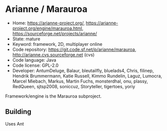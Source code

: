 # Arianne / Marauroa

- Home: https://arianne-project.org/, https://arianne-project.org/engine/marauroa.html, https://sourceforge.net/projects/arianne/
- State: mature
- Keyword: framework, 2D, multiplayer online
- Code repository: https://git.code.sf.net/p/arianne/marauroa, http://arianne.cvs.sourceforge.net (cvs)
- Code language: Java
- Code license: GPL-2.0
- Developer: AntumDeluge, Balaur, bleutailfly, bluelads4, Chris, filinep, Hendrik Brummermann, Katie Russell, Kimmo Rundelin, Laguz, Lumocra, Marcel Miebach, Markus, Martin Fuchs, monsterdhal, onu, plassy, RedQueen, sjtsp2008, soniccuz, Storyteller, tigertoes, yoriy

Framework/engine is the Marauroa subproject.

## Building

Uses Ant

